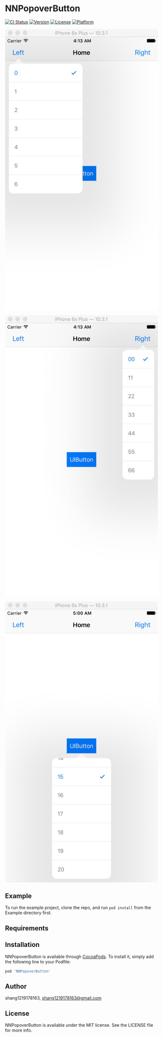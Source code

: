 # NNPopoverButton

[![CI Status](https://img.shields.io/travis/shang1219178163/NNPopoverButton.svg?style=flat)](https://travis-ci.org/shang1219178163/NNPopoverButton)
[![Version](https://img.shields.io/cocoapods/v/NNPopoverButton.svg?style=flat)](https://cocoapods.org/pods/NNPopoverButton)
[![License](https://img.shields.io/cocoapods/l/NNPopoverButton.svg?style=flat)](https://cocoapods.org/pods/NNPopoverButton)
[![Platform](https://img.shields.io/cocoapods/p/NNPopoverButton.svg?style=flat)](https://cocoapods.org/pods/NNPopoverButton)

![](https://github.com/shang1219178163/NNPopoverButton/blob/master/screenshots/WechatIMG388.jpeg?raw=true)

![](https://github.com/shang1219178163/NNPopoverButton/blob/master/screenshots/WechatIMG389.jpeg?raw=true)

![](https://github.com/shang1219178163/NNPopoverButton/blob/master/screenshots/WechatIMG391.jpeg?raw=true)

## Example

To run the example project, clone the repo, and run `pod install` from the Example directory first.

## Requirements

## Installation

NNPopoverButton is available through [CocoaPods](https://cocoapods.org). To install
it, simply add the following line to your Podfile:

```ruby
pod 'NNPopoverButton'
```

## Author

shang1219178163, shang1219178163@gmail.com

## License

NNPopoverButton is available under the MIT license. See the LICENSE file for more info.
